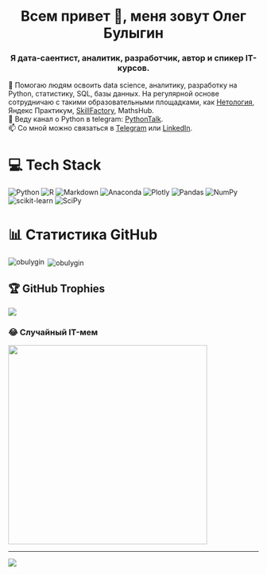 <h1 align="center">Всем привет 👋, меня зовут Олег Булыгин</h1>
<h3 align="center">Я дата-саентист, аналитик, разработчик, автор и спикер IT-курсов.</h3>

🧠 Помогаю людям освоить data science, аналитику, разработку на Python, статистику, SQL, базы данных. На регулярной основе сотрудничаю с такими образовательными площадками, как [Нетология](https://go.redav.online/64aa8d31fbfcea50?m=1), Яндекс Практикум, [SkillFactory](https://go.redav.online/db8e6d27dfeb45d1?m=4&dl=https://skillfactory.ru/data-scientist-pro-mgu), MathsHub.<br/>
📝 Веду канал о Python в telegram: [PythonTalk](https://t.me/pythontalk_ru).<br/>
📫 Cо мной можно связаться в [Telegram](https://t.me/obulygin91) или [LinkedIn](https://www.linkedin.com/in/obulygin/).


# 💻 Tech Stack
![Python](https://img.shields.io/badge/python-3670A0?style=for-the-badge&logo=python&logoColor=ffdd54) ![R](https://img.shields.io/badge/r-%23276DC3.svg?style=for-the-badge&logo=r&logoColor=white) ![Markdown](https://img.shields.io/badge/markdown-%23000000.svg?style=for-the-badge&logo=markdown&logoColor=white) ![Anaconda](https://img.shields.io/badge/Anaconda-%2344A833.svg?style=for-the-badge&logo=anaconda&logoColor=white) ![Plotly](https://img.shields.io/badge/Plotly-%233F4F75.svg?style=for-the-badge&logo=plotly&logoColor=white) ![Pandas](https://img.shields.io/badge/pandas-%23150458.svg?style=for-the-badge&logo=pandas&logoColor=white) ![NumPy](https://img.shields.io/badge/numpy-%23013243.svg?style=for-the-badge&logo=numpy&logoColor=white) ![scikit-learn](https://img.shields.io/badge/scikit--learn-%23F7931E.svg?style=for-the-badge&logo=scikit-learn&logoColor=white) ![SciPy](https://img.shields.io/badge/SciPy-%230C55A5.svg?style=for-the-badge&logo=scipy&logoColor=%white)

# 📊 Статистика GitHub
<p><img align="left" src="https://github-readme-stats.vercel.app/api/top-langs?username=obulygin&include_all_commits=true&show_icons=true&locale=en&layout=compact" alt="obulygin" /></p>
<p>&nbsp;<img align="center" src="https://github-readme-stats.vercel.app/api?username=obulygin&include_all_commits=true&show_icons=true&locale=en" alt="obulygin" /></p>

## 🏆 GitHub Trophies
![](https://github-profile-trophy.vercel.app/?username=obulygin&theme=flat&no-frame=false&no-bg=false&margin-w=4)

### 😂 Случайный IT-мем
<img src='https://randommeme-five.vercel.app/' style="height: 400px;"/>

---
[![](https://visitcount.itsvg.in/api?id=obulygin&icon=0&color=0)](https://visitcount.itsvg.in)

